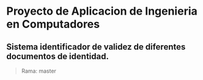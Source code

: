 # Proyecto de Aplicacion de Ingenieria en Computadores


## Sistema identificador de validez de diferentes documentos de identidad.

> Rama: master


